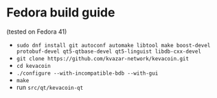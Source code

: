 Fedora build guide
======================
(tested on Fedora 41)

* `sudo dnf install git autoconf automake libtool make boost-devel protobuf-devel qt5-qtbase-devel qt5-linguist libdb-cxx-devel`
* `git clone https://github.com/kvazar-network/kevacoin.git`
* `cd kevacoin`
* `./configure --with-incompatible-bdb --with-gui`
* `make`
* run `src/qt/kevacoin-qt`

